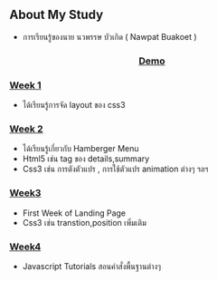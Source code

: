 ## About My Study [](https://github.com/BeamKunGzMARK/My-Study/tree/main/assests/img/sparkles.gif)

- การเรียนรู้ของนาย นวพรรษ บัวเกิด ( Nawpat Buakoet )

### <div align="center">[Demo](https://nawapatstyd.web.app)

### [Week 1](https://github.com/BeamKunGzMARK/My-Study/tree/main/Html/coding+/Week1)

- ได้เรียนรู้การจัด layout ของ css3

### [Week 2](https://github.com/BeamKunGzMARK/My-Study/tree/main/Html/coding+/Week2)

- ได้เรียนรู้เกี่ยวกับ Hamberger Menu
- Html5 เช่น tag ของ details,summary
- Css3 เช่น การตังตัวแปร , การใช้ตัวแปร animation ต่างๆ ฯลฯ

### [Week3](https://github.com/BeamKunGzMARK/My-Study/tree/main/Html/coding+/Week3)

- First Week of Landing Page
- Css3 เช่น transtion,position เพิ่มเติม

### [Week4](https://github.com/BeamKunGzMARK/My-Study/tree/main/Html/coding+/Week4)

- Javascript Tutorials สอนคำสั่งพื้นฐานต่างๆ
